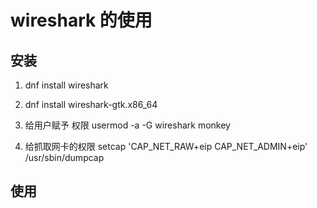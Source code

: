 # wireshark 的使用

## 安装
1. dnf install wireshark

2. dnf install wireshark-gtk.x86_64 

3. 给用户赋予 权限
usermod -a -G wireshark monkey

4. 给抓取网卡的权限
setcap 'CAP_NET_RAW+eip CAP_NET_ADMIN+eip' /usr/sbin/dumpcap


## 使用